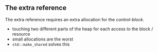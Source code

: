 ##  The extra reference


The extra reference requires an extra allocation for the *control-block*.

- touching two different parts of the heap for each access to the block /
  resource
- small allocations are the worst
- `std::make_shared` solves this

